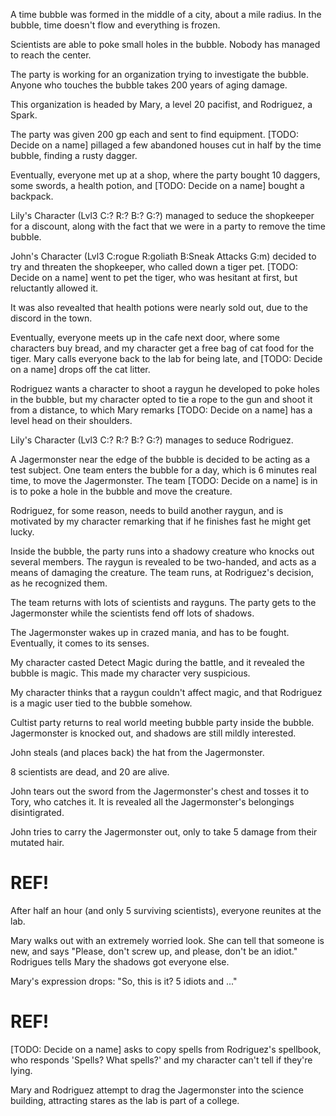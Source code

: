A time bubble was formed in the middle of a city, about a mile radius. In the bubble, time doesn't flow and everything is frozen.

Scientists are able to poke small holes in the bubble. Nobody has managed to reach the center.

The party is working for an organization trying to investigate the bubble. Anyone who touches the bubble takes 200 years of aging damage.

This organization is headed by Mary, a level 20 pacifist, and Rodriguez, a Spark.

The party was given 200 gp each and sent to find equipment. [TODO: Decide on a name] pillaged a few abandoned houses cut in half by the time bubble, finding a rusty dagger.

Eventually, everyone met up at a shop, where the party bought 10 daggers, some swords, a health potion, and [TODO: Decide on a name] bought a backpack.

Lily's Character (Lvl3 C:? R:? B:? G:?) managed to seduce the shopkeeper for a discount, along with the fact that we were in a party to remove the time bubble.

John's Character (Lvl3 C:rogue R:goliath B:Sneak Attacks G:m) decided to try and threaten the shopkeeper, who called down a tiger pet. [TODO: Decide on a name] went to pet the tiger, who was hesitant at first, but reluctantly allowed it.

It was also revealted that health potions were nearly sold out, due to the discord in the town.

Eventually, everyone meets up in the cafe next door, where some characters buy bread, and my character get a free bag of cat food for the tiger. Mary calls everyone back to the lab for being late, and [TODO: Decide on a name] drops off the cat litter.

Rodriguez wants a character to shoot a raygun he developed to poke holes in the bubble, but my character opted to tie a rope to the gun and shoot it from a distance, to which Mary remarks [TODO: Decide on a name] has a level head on their shoulders.

Lily's Character (Lvl3 C:? R:? B:? G:?) manages to seduce Rodriguez.

A Jagermonster near the edge of the bubble is decided to be acting as a test subject. One team enters the bubble for a day, which is 6 minutes real time, to move the Jagermonster. The team [TODO: Decide on a name] is in is to poke a hole in the bubble and move the creature.

Rodriguez, for some reason, needs to build another raygun, and is motivated by my character remarking that if he finishes fast he might get lucky.

Inside the bubble, the party runs into a shadowy creature who knocks out several members. The raygun is revealed to be two-handed, and acts as a means of damaging the creature. The team runs, at Rodriguez's decision, as he recognized them.

The team returns with lots of scientists and rayguns. The party gets to the Jagermonster while the scientists fend off lots of shadows.

The Jagermonster wakes up in crazed mania, and has to be fought. Eventually, it comes to its senses.

My character casted Detect Magic during the battle, and it revealed the bubble is magic. This made my character very suspicious.

My character thinks that a raygun couldn't affect magic, and that Rodriguez is a magic user tied to the bubble somehow.

Cultist party returns to real world meeting bubble party inside the bubble. Jagermonster is knocked out, and shadows are still mildly interested.

John steals (and places back) the hat from the Jagermonster.

8 scientists are dead, and 20 are alive.

John tears out the sword from the Jagermonster's chest and tosses it to Tory, who catches it. It is revealed all the Jagermonster's belongings disintigrated.

John tries to carry the Jagermonster out, only to take 5 damage from their mutated hair.

# REF!

After half an hour (and only 5 surviving scientists), everyone reunites at the lab.

Mary walks out with an extremely worried look. She can tell that someone is new, and says "Please, don't screw up, and please, don't be an idiot." Rodrigues tells Mary the shadows got everyone else.

Mary's expression drops: "So, this is it? 5 idiots and ..."

# REF!

[TODO: Decide on a name] asks to copy spells from Rodriguez's spellbook, who responds 'Spells? What spells?' and my character can't tell if they're lying.

Mary and Rodriguez attempt to drag the Jagermonster into the science building, attracting stares as the lab is part of a college.
